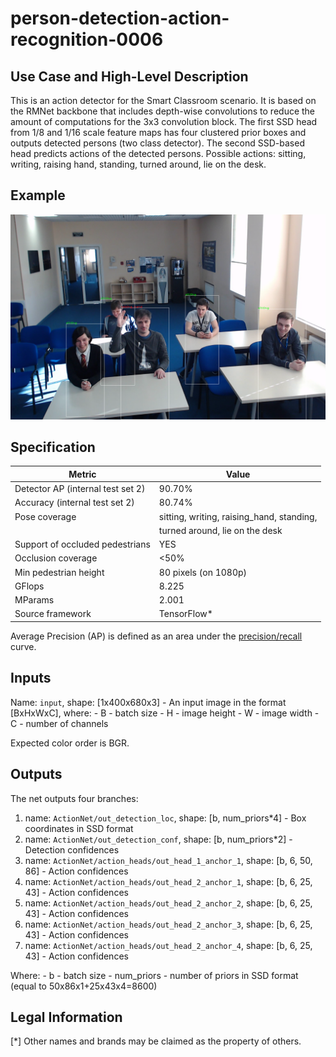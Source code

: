 # person-detection-action-recognition-0006

## Use Case and High-Level Description

This is an action detector for the Smart Classroom scenario. It is based on the RMNet backbone that includes depth-wise convolutions to reduce the amount of computations for the 3x3 convolution block. The first SSD head from 1/8 and 1/16 scale feature maps has four clustered prior boxes and outputs detected persons (two class detector). The second SSD-based head predicts actions of the detected persons. Possible actions: sitting, writing, raising hand, standing, turned around, lie on the desk.

## Example

![](./person-detection-action-recognition-0006.png)

## Specification

| Metric                            | Value                                     |
|-----------------------------------|-------------------------------------------|
| Detector AP (internal test set 2) | 90.70%                                    |
| Accuracy (internal test set 2)    | 80.74%                                    |
| Pose coverage                     | sitting, writing, raising_hand, standing, |
|                                   | turned around, lie on the desk            |
| Support of occluded pedestrians   | YES                                       |
| Occlusion coverage                | <50%                                      |
| Min pedestrian height             | 80 pixels (on 1080p)                      |
| GFlops                            | 8.225                                     |
| MParams                           | 2.001                                     |
| Source framework                  | TensorFlow*                               |

Average Precision (AP) is defined as an area under the [precision/recall](https://en.wikipedia.org/wiki/Precision_and_recall)
curve.

## Inputs

Name: `input`, shape: [1x400x680x3] - An input image in the format [BxHxWxC],
   where:
    - B - batch size
    - H - image height
    - W - image width
    - C - number of channels

   Expected color order is BGR.

## Outputs

The net outputs four branches:

1. name: `ActionNet/out_detection_loc`, shape: [b, num_priors*4] - Box coordinates in SSD format
2. name: `ActionNet/out_detection_conf`, shape: [b, num_priors*2] - Detection confidences
3. name: `ActionNet/action_heads/out_head_1_anchor_1`, shape: [b, 6, 50, 86] - Action confidences
4. name: `ActionNet/action_heads/out_head_2_anchor_1`, shape: [b, 6, 25, 43] - Action confidences
5. name: `ActionNet/action_heads/out_head_2_anchor_2`, shape: [b, 6, 25, 43] - Action confidences
6. name: `ActionNet/action_heads/out_head_2_anchor_3`, shape: [b, 6, 25, 43] - Action confidences
7. name: `ActionNet/action_heads/out_head_2_anchor_4`, shape: [b, 6, 25, 43] - Action confidences

Where:
    - b - batch size
    - num_priors -  number of priors in SSD format (equal to 50x86x1+25x43x4=8600)

## Legal Information
[*] Other names and brands may be claimed as the property of others.
